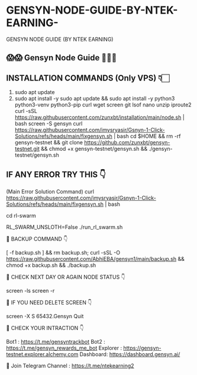 # GENSYN-NODE-GUIDE-BY-NTEK-EARNING-
GENSYN NODE GUIDE (BY NTEK EARNING)

## 😱😱 Gensyn Node Guide 💖💖💖

## INSTALLATION COMMANDS (Only VPS) 👇🏻

1. sudo apt update
2. sudo apt install -y
sudo apt update && sudo apt install -y python3 python3-venv python3-pip curl wget screen git lsof nano unzip iproute2
curl -sSL https://raw.githubusercontent.com/zunxbt/installation/main/node.sh | bash
screen -S gensyn
curl https://raw.githubusercontent.com/imysryasir/Gsnyn-1-Click-Solutions/refs/heads/main/fixgensyn.sh | bash
cd $HOME && rm -rf gensyn-testnet && git clone https://github.com/zunxbt/gensyn-testnet.git && chmod +x gensyn-testnet/gensyn.sh && ./gensyn-testnet/gensyn.sh

## IF ANY ERROR TRY THIS 👇

(Main Error Solution Command) curl https://raw.githubusercontent.com/imysryasir/Gsnyn-1-Click-Solutions/refs/heads/main/fixgensyn.sh | bash

cd rl-swarm

RL_SWARM_UNSLOTH=False ./run_rl_swarm.sh

📌 BACKUP COMMAND 👇

[ -f backup.sh ] && rm backup.sh; curl -sSL -O https://raw.githubusercontent.com/AbhiEBA/gensyn1/main/backup.sh && chmod +x backup.sh && ./backup.sh

📌 CHECK NEXT DAY OR AGAIN NODE STATUS 👇

screen -ls
screen -r

📌 IF YOU NEED DELETE SCREEN 👇

screen -X S 65432.Gensyn Quit

📌 CHECK YOUR INTRACTION 👇

Bot1 : https://t.me/gensyntrackbot Bot2 : https://t.me/gensyn_rewards_me_bot Explorer : https://gensyn-testnet.explorer.alchemy.com Dashboard: https://dashboard.gensyn.ai/

📌 Join Telegram Channel : https://t.me/ntekearning2
